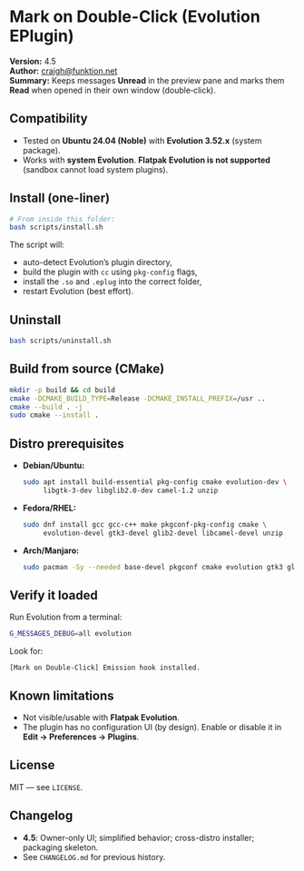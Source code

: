 # Mark on Double-Click (Evolution EPlugin)

**Version:** 4.5  
**Author:** craigh@funktion.net  
**Summary:** Keeps messages **Unread** in the preview pane and marks them **Read** when opened in their own window (double‑click).

## Compatibility
- Tested on **Ubuntu 24.04 (Noble)** with **Evolution 3.52.x** (system package).
- Works with **system Evolution**. **Flatpak Evolution is not supported** (sandbox cannot load system plugins).

## Install (one-liner)
```bash
# From inside this folder:
bash scripts/install.sh
```
The script will:
- auto-detect Evolution’s plugin directory,
- build the plugin with `cc` using `pkg-config` flags,
- install the `.so` and `.eplug` into the correct folder,
- restart Evolution (best effort).

## Uninstall
```bash
bash scripts/uninstall.sh
```

## Build from source (CMake)
```bash
mkdir -p build && cd build
cmake -DCMAKE_BUILD_TYPE=Release -DCMAKE_INSTALL_PREFIX=/usr ..
cmake --build . -j
sudo cmake --install .
```

## Distro prerequisites
- **Debian/Ubuntu:**
  ```bash
  sudo apt install build-essential pkg-config cmake evolution-dev \
       libgtk-3-dev libglib2.0-dev camel-1.2 unzip
  ```
- **Fedora/RHEL:**
  ```bash
  sudo dnf install gcc gcc-c++ make pkgconf-pkg-config cmake \
       evolution-devel gtk3-devel glib2-devel libcamel-devel unzip
  ```
- **Arch/Manjaro:**
  ```bash
  sudo pacman -Sy --needed base-devel pkgconf cmake evolution gtk3 glib2 unzip
  ```

## Verify it loaded
Run Evolution from a terminal:
```bash
G_MESSAGES_DEBUG=all evolution
```
Look for:
```
[Mark on Double-Click] Emission hook installed.
```

## Known limitations
- Not visible/usable with **Flatpak Evolution**.
- The plugin has no configuration UI (by design). Enable or disable it in **Edit → Preferences → Plugins**.

## License
MIT — see `LICENSE`.

## Changelog
- **4.5**: Owner-only UI; simplified behavior; cross-distro installer; packaging skeleton.
- See `CHANGELOG.md` for previous history.
